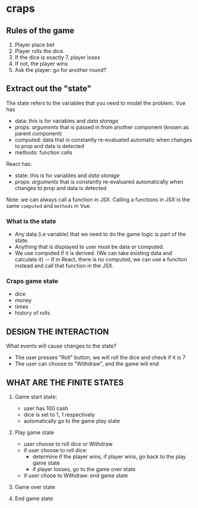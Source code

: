 # craps

## Rules of the game

1. Player place bet
2. Player rolls the dice.
3. If the dice is exactly 7, player loses
4. If not, the player wins
5. Ask the player: go for another round?

## Extract out the "state"
The state refers to the variables that you need to model the problem.
Vue has 
* data: this is for variables and *data storage*
* props: *arguments* that is passed in from another component (known as parent component)
* computed: data that is constantly re-evaluated automatic when changes to prop and data is detected
* methods: function calls

React has:
* state: this is for variables and *data storage*
* props: *arguments* that is constantly re-evaluared automatically when changes to prop and data is detected

Note: we can always call a function in JSX.  Calling a functions in JSX is the same `computed` and `methods` in Vue.

### What is the state
* Any data (i.e variable) that we need to do the game logic is part of the state. 
* Anything that is displayed to user must be data or computed. 
* We use computed if it is derived. (We can take existing data and calculate it) -- if in React, there is no computed,
  we can use a function instead and call that function in the JSX.

### Craps game state
* dice
* money
* times
* history of rolls

## DESIGN THE INTERACTION
What events will cause changes to the state?

* The user presses "Roll" button, we will roll the dice and check if it is 7
* The user can choose to "Withdraw", and the game will end

## WHAT ARE THE FINITE STATES

1. Game start state:
   - user has 100 cash
   - dice is set to 1, 1 respectively
   - automatically go to the game play state
 

2. Play game state
     - user choose to roll dice or Withdraw
   - if user choose to roll dice:
      - determine if the player wins, if player wins, go back to the play game state
      - if player looses, go to the game over state
   - if user chooe to Withdraw: end game state

3. Game over state

4. End game state